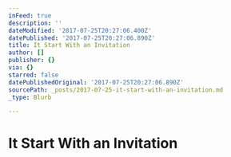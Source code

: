 ```yaml
---
inFeed: true
description: ''
dateModified: '2017-07-25T20:27:06.400Z'
datePublished: '2017-07-25T20:27:06.890Z'
title: It Start With an Invitation
author: []
publisher: {}
via: {}
starred: false
datePublishedOriginal: '2017-07-25T20:27:06.890Z'
sourcePath: _posts/2017-07-25-it-start-with-an-invitation.md
_type: Blurb

---
```

# It Start With an Invitation